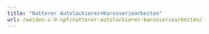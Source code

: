 ```yaml
---
title: "Natterer Autolackierer+Karosseriearbeiten"
url: /weiden-i-d-opf/natterer-autolackierer-karosseriearbeiten/
---
```

